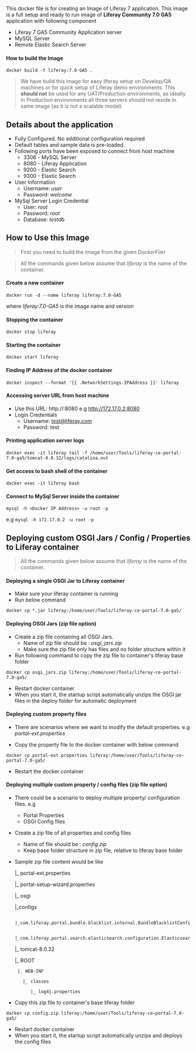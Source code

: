 
This docker file is for creating an Image of Liferay 7 application.
This image is a full setup and ready to run image of **Liferay Community 7.0 GA5** application with following component
 * Liferay 7 GA5 Community Application server
 * MySQL Server
 * Remote Elastic Search Server

#### How to build the Image
`docker build -t liferay:7.0-GA5 .`

>We have build this image for easy liferay setup on Develop/QA machines or for quick setup of Liferay demo environments. This **should not** be used for any UAT/Production environments, as ideally in Production environments all three servers should not reside in same image (as it is not a scalable model)

Details about the application
---------------------------------------
+ Fully Configured. No additional configuration required
+ Default tables and sample data is pre-loaded.
+ Following ports have been exposed to connect from host machine
  + 3306 - MySQL Server
  + 8080 - Liferay Application
  + 9200 - Elastic Search
  + 9300 - Elastic Search
+ User Information
  + Username: _user_
  + Password: _welcome_
+ MySql Server Login Credential
  + User: _root_
  + Password: _root_
  + Database: _testdb_


How to Use this Image
--------------------------------
> First you need to build the Image from the given _DockerFiler_

> All the commands given below assume that _liferay_ is the name of the container.

#### Create a new container
`docker run -d --name liferay liferay:7.0-GA5 `

where _liferay:7.0-GA5_ is the image name and version

#### Stopping the container
`docker stop liferay`

#### Starting the container
`docker start liferay`

#### Finding IP Address of the docker container
`docker inspect --format '{{ .NetworkSettings.IPAddress }}' liferay`

#### Accessing server URL from host machine
+ Use this URL: http://<docker IP Address>:8080 
e.g http://172.17.0.2:8080
+ Login Credentials
  + Username: test@liferay.com
  + Password: test

#### Printing application server logs
`docker exec -it liferay tail -f /home/user/Tools/liferay-ce-portal-7.0-ga5/tomcat-8.0.32/logs/catalina.out`

#### Get access to bash shell of the container
`docker exec -it liferay bash`

#### Connect to MySql Server inside the container
`mysql -h <Docker IP Address> -u root -p`

e.g `mysql -h 172.17.0.2 -u root -p`





Deploying custom OSGI Jars / Config / Properties to Liferay container
---------------------------------------------------------------------------------------------
> All the commands given below assume that _liferay_ is the name of the container.

#### Deploying a single OSGI Jar to Liferay container

+ Make sure your liferay container is running
+ Run below command

`docker cp *.jar liferay:/home/user/Tools/liferay-ce-portal-7.0-ga5/`

#### Deploying OSGI Jars (zip file option)
+ Create a zip file containing all OSGI Jars.
  + Name of zip file should be : *osgi_jars.zip*
  + Make sure the zip file only has files and no folder structure within it
+ Run following command to copy the zip file to container's liferay base folder

`docker cp osgi_jars.zip liferay:/home/user/Tools/liferay-ce-portal-7.0-ga5/`

+ Restart docker container
+ When you start it, the startup script automatically unzips the OSGI jar files in the deploy folder for automatic deployment


#### Deploying custom property files
+ There are scenarios where we want to modify the default properties. e.g _portal-ext.properties_

+ Copy the property file to the docker container with below command

`docker cp portal-ext.properties liferay:/home/user/Tools/liferay-ce-portal-7.0-ga5/`

+ Restart the docker container

#### Deploying multiple custom property / config files (zip file option)
+ There could be a scenario to deploy multiple property/ configuration files. e.g
  + Portal Properties
  + OSGI Config files
+ Create a zip file of all properties and config files
  + Name of file should be : _config.zip_
  + Keep base folder structure in zip file, relative to liferay base folder
+ Sample zip file content would be like

  |_ portal-ext.properties

  |_ portal-setup-wizard.properties

  |_ osgi

     |_configs

       |_com.liferay.portal.bundle.blacklist.internal.BundleBlacklistConfiguration

       |_com.liferay.portal.search.elasticsearch.configuration.ElasticsearchConfiguration.config

  |_ tomcat-8.0.32

     |_ ROOT

       |_ WEB-INF

         |_ classes
         
            |_ log4j.properties                

+ Copy this zip file to container's base liferay folder

`docker cp config.zip liferay:/home/user/Tools/liferay-ce-portal-7.0-ga5/`

+ Restart docker container
+ When you start it, the startup script automatically unzips and deploys the config files

